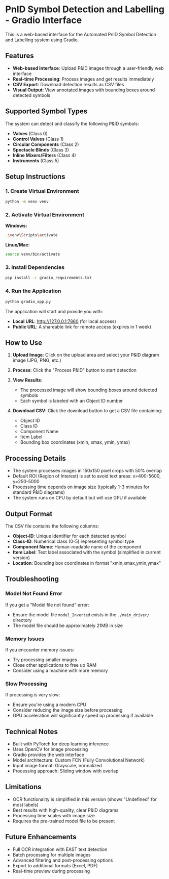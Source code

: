 # PnID Symbol Detection and Labelling - Gradio Interface

This is a web-based interface for the Automated PnID Symbol Detection and Labelling system using Gradio.

## Features

- **Web-based Interface**: Upload P&ID images through a user-friendly web interface
- **Real-time Processing**: Process images and get results immediately
- **CSV Export**: Download detection results as CSV files
- **Visual Output**: View annotated images with bounding boxes around detected symbols

## Supported Symbol Types

The system can detect and classify the following P&ID symbols:
- **Valves** (Class 0)
- **Control Valves** (Class 1) 
- **Circular Components** (Class 2)
- **Spectacle Blinds** (Class 3)
- **Inline Mixers/Filters** (Class 4)
- **Instruments** (Class 5)

## Setup Instructions

### 1. Create Virtual Environment
```bash
python -m venv venv
```

### 2. Activate Virtual Environment
**Windows:**
```bash
.\venv\Scripts\activate
```

**Linux/Mac:**
```bash
source venv/bin/activate
```

### 3. Install Dependencies
```bash
pip install -r gradio_requirements.txt
```

### 4. Run the Application
```bash
python gradio_app.py
```

The application will start and provide you with:
- **Local URL**: http://127.0.0.1:7860 (for local access)
- **Public URL**: A shareable link for remote access (expires in 1 week)

## How to Use

1. **Upload Image**: Click on the upload area and select your P&ID diagram image (JPG, PNG, etc.)

2. **Process**: Click the "Process P&ID" button to start detection

3. **View Results**: 
   - The processed image will show bounding boxes around detected symbols
   - Each symbol is labeled with an Object ID number

4. **Download CSV**: Click the download button to get a CSV file containing:
   - Object ID
   - Class ID  
   - Component Name
   - Item Label
   - Bounding box coordinates (xmin, xmax, ymin, ymax)

## Processing Details

- The system processes images in 150x150 pixel crops with 50% overlap
- Default ROI (Region of Interest) is set to avoid text areas: x=400-5600, y=250-5000
- Processing time depends on image size (typically 1-3 minutes for standard P&ID diagrams)
- The system runs on CPU by default but will use GPU if available

## Output Format

The CSV file contains the following columns:
- **Object-ID**: Unique identifier for each detected symbol
- **Class-ID**: Numerical class (0-5) representing symbol type
- **Component Name**: Human-readable name of the component
- **Item Label**: Text label associated with the symbol (simplified in current version)
- **Location**: Bounding box coordinates in format "xmin,xmax,ymin,ymax"

## Troubleshooting

### Model Not Found Error
If you get a "Model file not found" error:
- Ensure the model file `model_Inverted` exists in the `./main_driver/` directory
- The model file should be approximately 21MB in size

### Memory Issues
If you encounter memory issues:
- Try processing smaller images
- Close other applications to free up RAM
- Consider using a machine with more memory

### Slow Processing
If processing is very slow:
- Ensure you're using a modern CPU
- Consider reducing the image size before processing
- GPU acceleration will significantly speed up processing if available

## Technical Notes

- Built with PyTorch for deep learning inference
- Uses OpenCV for image processing
- Gradio provides the web interface
- Model architecture: Custom FCN (Fully Convolutional Network)
- Input image format: Grayscale, normalized
- Processing approach: Sliding window with overlap

## Limitations

- OCR functionality is simplified in this version (shows "Undefined" for most labels)
- Best results with high-quality, clear P&ID diagrams
- Processing time scales with image size
- Requires the pre-trained model file to be present

## Future Enhancements

- Full OCR integration with EAST text detection
- Batch processing for multiple images
- Advanced filtering and post-processing options
- Export to additional formats (Excel, PDF)
- Real-time preview during processing 
